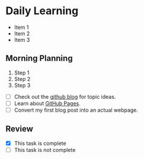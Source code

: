 # Daily Learning
- Item 1
- Item 2
- Item 3
## Morning Planning
1. Step 1
1. Step 2
1. Step 3
- [ ] Check out the [github blog](https://github.blog/) for topic ideas.
- [ ] Learn about [GitHub Pages](https://skills.github.com/#first-day-on-github).
- [ ] Convert my first blog post into an actual webpage.
## Review
- [x] This task is complete
- [ ] This task is not complete
